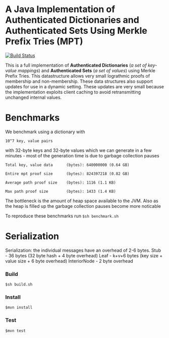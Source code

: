 # A Java Implementation of Authenticated Dictionaries and Authenticated Sets Using Merkle Prefix Tries (MPT) 
[![Build Status](https://travis-ci.org/henryaspegren/b_verify-merkle-prefix-trie.svg?branch=master)](https://travis-ci.org/henryaspegren/b_verify-merkle-prefix-trie)

This is a full implementation of <b>Authenticated Dictionaries</b> (<i>a set of key-value mappings</i>) and <b>Authenticated Sets</b> (<i>a set of values</i>) using Merkle Prefix Tries. This datastructure allows very small lograthmic proofs of membership and non-membership. These data structures also support updates for use in a dynamic setting. These updates are very small because the implementation exploits client caching to avoid retransmitting unchanged internal values.

# Benchmarks
We benchmark using a dictionary with 

`10^7 key, value pairs`

with 32-byte keys and 32-byte values which we can generate in a few minutes - most of the generation time is due to garbage collection pauses

`Total key, value data 		(bytes): 640000000 (0.64 GB)`

`Entire mpt proof size  	(bytes): 824397218 (0.82 GB)`

`Average path proof size 	(bytes): 1116 (1.1 KB)`

`Max path proof size     	(bytes): 1433 (1.4 KB)`

The bottleneck is the amount of heap space available to the JVM. Also as the heap is filled up the garbage collection pauses become more noticable

To reproduce these benchmarks run
`$sh benchmark.sh`


# Serialization 
Serialization: the individual messages have an overhead of 2-6 bytes.
Stub - 36 bytes (32 byte hash + 4 byte overhead)
Leaf - k+v+6 bytes (key size + value size + 6 byte overhead)
InteriorNode  - 2 byte overhead 

### Build
`$sh build.sh`

### Install
`$mvn install`

### Test
`$mvn test`
